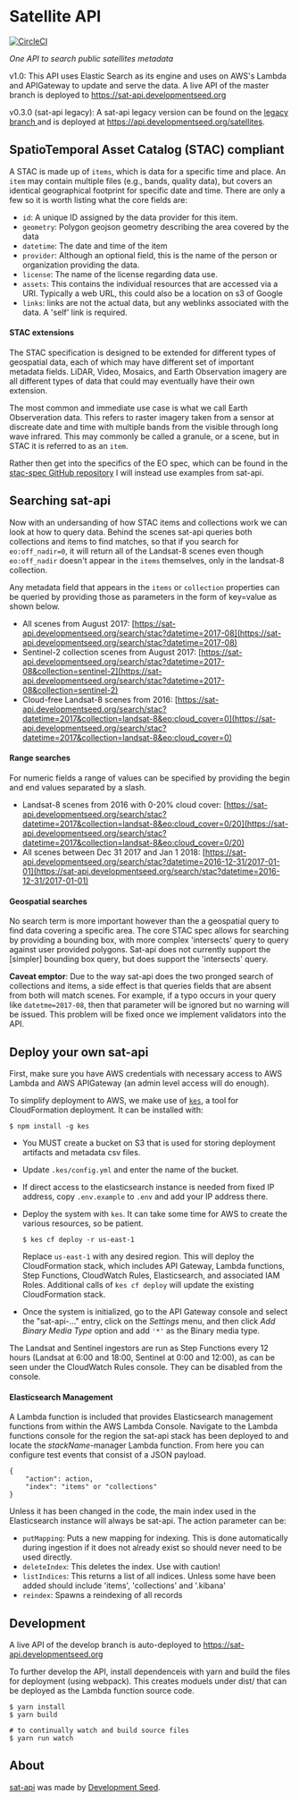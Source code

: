 # Satellite API

[![CircleCI](https://circleci.com/gh/sat-utils/sat-api.svg?style=svg)](https://circleci.com/gh/sat-utils/sat-api)

*One API to search public satellites metadata*

v1.0: This API uses Elastic Search as its engine and uses on AWS's Lambda and APIGateway to update and serve the data. A live API of the master branch is deployed to https://sat-api.developmentseed.org

v0.3.0 (sat-api legacy): A sat-api legacy version can be found on the [legacy branch ](https://github.com/sat-utils/sat-api/tree/legacy) and is deployed at https://api.developmentseed.org/satellites.

## SpatioTemporal Asset Catalog (STAC) compliant

A STAC is made up of `items`, which is data for a specific time and place. An `item` may contain multiple files (e.g., bands, quality data), but covers an identical geographical footprint for specific date and time. There are only a few so it is worth listing what the core fields are:

- `id`: A unique ID assigned by the data provider for this item.
- `geometry`: Polygon geojson geometry describing the area covered by the data
- `datetime`: The date and time of the item
- `provider`: Although an optional field, this is the name of the person or organization providing the data.
- `license`: The name of the license regarding data use.
- `assets`: This contains the individual resources that are accessed via a URI. Typically a web URL, this could also be a location on s3 of Google
- `links`: links are not the actual data, but any weblinks associated with the data. A 'self' link is required.

#### STAC extensions
The STAC specification is designed to be extended for different types of geospatial data, each of which may have different set of important metadata fields. LiDAR, Video, Mosaics, and Earth Observation imagery are all different types of data that could may eventually have their own extension.

The most common and immediate use case is what we call Earth Observeration data. This refers to raster imagery taken from a sensor at discreate date and time with multiple bands from the visible through long wave infrared. This may commonly be called a granule, or a scene, but in STAC it is referred to as an `item`.

Rather then get into the specifics of the EO spec, which can be found in the [stac-spec GitHub repository](https://github.com/radiantearth/stac-spec/blob/master/extensions/stac-eo-spec.md) I will instead use examples from sat-api.


## Searching sat-api
Now with an undersanding of how STAC items and collections work we can look at how to query data. Behind the scenes sat-api queries both collections and items to find matches, so that if you search for `eo:off_nadir=0`, it will return all of the Landsat-8 scenes even though `eo:off_nadir` doesn't appear in the `items` themselves, only in the landsat-8 collection.

Any metadata field that appears in the `items` or `collection` properties can be queried by providing those as parameters in the form of key=value as shown below.

- All scenes from August 2017: [https://sat-api.developmentseed.org/search/stac?datetime=2017-08](https://sat-api.developmentseed.org/search/stac?datetime=2017-08)
- Sentinel-2 collection scenes from August 2017: [https://sat-api.developmentseed.org/search/stac?datetime=2017-08&collection=sentinel-2](https://sat-api.developmentseed.org/search/stac?datetime=2017-08&collection=sentinel-2)
- Cloud-free Landsat-8 scenes from 2016: [https://sat-api.developmentseed.org/search/stac?datetime=2017&collection=landsat-8&eo:cloud_cover=0](https://sat-api.developmentseed.org/search/stac?datetime=2017&collection=landsat-8&eo:cloud_cover=0)

#### Range searches
For numeric fields a range of values can be specified by providing the begin and end values separated by a slash. 

- Landsat-8 scenes from 2016 with 0-20% cloud cover: [https://sat-api.developmentseed.org/search/stac?datetime=2017&collection=landsat-8&eo:cloud_cover=0/20](https://sat-api.developmentseed.org/search/stac?datetime=2017&collection=landsat-8&eo:cloud_cover=0/20)
- All scenes between Dec 31 2017 and Jan 1 2018: [https://sat-api.developmentseed.org/search/stac?datetime=2016-12-31/2017-01-01](https://sat-api.developmentseed.org/search/stac?datetime=2016-12-31/2017-01-01)

#### Geospatial searches
No search term is more important however than the a geospatial query to find data covering a specific area. The core STAC spec allows for searching by providing a bounding box, with more complex 'intersects' query to query against user provided polygons. Sat-api does not currently support the [simpler] bounding box query, but does support the 'intersects' query.

**Caveat emptor**: Due to the way sat-api does the two pronged search of collections and items, a side effect is that queries fields that are absent from both will match scenes. For example, if a typo occurs in your query like `datetme=2017-08`, then that parameter will be ignored but no warning will be issued. This problem will be fixed once we implement validators into the API.


## Deploy your own sat-api

First, make sure you have AWS credentials with necessary access to AWS Lambda and AWS APIGateway (an admin level access will do enough).

To simplify deployment to AWS, we make use of [`kes`](http://devseed.com/kes/), a tool for CloudFormation deployment. It can be installed with:

    $ npm install -g kes

- You MUST create a bucket on S3 that is used for storing deployment artifacts and metadata csv files.
- Update `.kes/config.yml` and enter the name of the bucket.
- If direct access to the elasticsearch instance is needed from fixed IP address, copy `.env.example` to `.env` and add your IP address there.
- Deploy the system with `kes`. It can take some time for AWS to create the various resources, so be patient.

      $ kes cf deploy -r us-east-1
    
    Replace `us-east-1` with any desired region. This will deploy the CloudFormation stack, which includes API Gateway, Lambda functions, Step Functions, CloudWatch Rules, Elasticsearch, and associated IAM Roles. Additional calls of `kes cf deploy` will update the existing CloudFormation stack.

- Once the system is initialized, go to the API Gateway console and select the "sat-api-..." entry, click on the _Settings_ menu, and then click _Add Binary Media Type_ option and add `'*'` as the Binary media type.

The Landsat and Sentinel ingestors are run as Step Functions every 12 hours (Landsat at 6:00 and 18:00, Sentinel at 0:00 and 12:00), as can be seen under the CloudWatch Rules console. They can be disabled from the console.

#### Elasticsearch Management

A Lambda function is included that provides Elasticsearch management functions from within the AWS Lambda Console. Navigate to the Lambda functions console for the region the sat-api stack has been deployed to and locate the *stackName*-manager Lambda function. From here you can configure test events that consist of a JSON payload.

```
{
    "action": action,
    "index": "items" or "collections"
}
```

Unless it has been changed in the code, the main index used in the Elasticsearch instance will always be sat-api. The action parameter can be:

- `putMapping`: Puts a new mapping for indexing. This is done automatically during ingestion if it does not already exist so should never need to be used directly.
- `deleteIndex`: This deletes the index. Use with caution!
- `listIndices`: This returns a list of all indices. Unless some have been added should include 'items', 'collections' and '.kibana'
- `reindex`: Spawns a reindexing of all records

## Development

A live API of the develop branch is auto-deployed to https://sat-api.developmentseed.org

To further develop the API, install dependenceis with yarn and build the files for deployment (using webpack). This creates moduels under dist/ that can be deployed as the Lambda function source code.

    $ yarn install
    $ yarn build

    # to continually watch and build source files
    $ yarn run watch

## About
[sat-api](http://github.com/sat-utils/sat-api.git) was made by [Development Seed](http://developmentseed.org).
